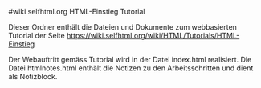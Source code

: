 #wiki.selfhtml.org HTML-Einstieg Tutorial

Dieser Ordner enthält die Dateien und Dokumente zum webbasierten Tutorial der Seite https://wiki.selfhtml.org/wiki/HTML/Tutorials/HTML-Einstieg

Der Webauftritt gemäss Tutorial wird in der Datei index.html realisiert. Die Datei htmlnotes.html enthält die Notizen zu den Arbeitsschritten und dient als Notizblock.
